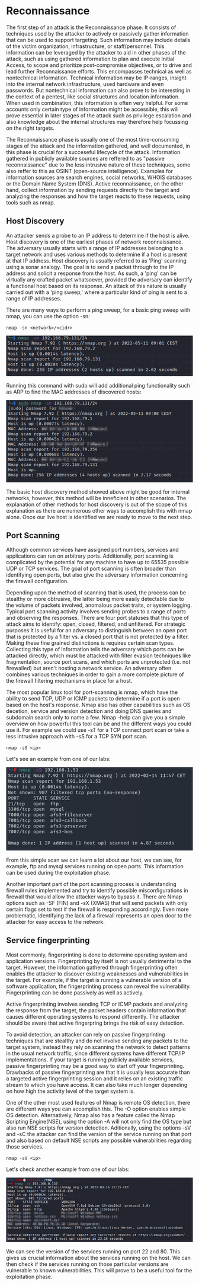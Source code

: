 # Reconnaissance

The first step of an attack is the Reconnaissance phase. It consists of techniques used by the attacker to actively or passively gather information that can be used to support targeting. Such information may include details of the victim organization, infrastructure, or staff/personnel. This information can be leveraged by the attacker to aid in other phases of the attack, such as using gathered information to plan and execute Initial Access, to scope and prioritize post-compromise objectives, or to drive and lead further Reconnaissance efforts. This encompasses technical as well as nontechnical information. Technical information may be IP-ranges, insight into the internal network infrastructure, used hardware and even passwords. But nontechnical information can also prove to be interesting in the context of a pentest, like social structures and location information. When used in combination, this information is often very helpful. For some accounts only certain type of information might be accessible, this will prove essential in later stages of the attack such as privilege escalation and also knowledge about the internal structures may therefore help focussing on the right targets.

The Reconnaissance phase is usually one of the most time-consuming stages of the attack and the information gathered, and well documented, in this phase is crucial for a succeseful lifecycle of the attack. Information gathered in publicly available sources are reffered to as "passive reconnaissance" due to the less intrusive nature of these techniques, some also reffer to this as OSINT (open-source intelligence). Examples for information sources are search engines, social networks, WHOIS databases or the Domain Name System (DNS). Active reconnaissance, on the other hand, collect information by sending requests directly to the target and analyzing the responses and how the target reacts to these requests, using tools such as nmap.

## Host Discovery

An attacker sends a probe to an IP address to determine if the host is alive. Host discovery is one of the earliest phases of network reconnaissance. The adversary usually starts with a range of IP addresses belonging to a target network and uses various methods to determine if a host is present at that IP address. Host discovery is usually referred to as 'Ping' scanning using a sonar analogy. The goal is to send a packet through to the IP address and solicit a response from the host. As such, a 'ping' can be virtually any crafted packet whatsoever, provided the adversary can identify a functional host based on its response. An attack of this nature is usually carried out with a 'ping sweep,' where a particular kind of ping is sent to a range of IP addresses.

There are many ways to perform a ping sweep, for a basic ping sweep with nmap, you can use the option -sn:

```
nmap -sn <network>/<cidr>
```

![](./nmap_hd.png)

Running this command with sudo will add additional ping functionality such as ARP to find the MAC addresses of discovered hosts:

![](./nmap_hd2.png)

The basic host discovery method showed above might be good for internal networks, however, this method will be inneficient in other scenarios. The explanation of other methods for host discovery is out of the scope of this explanation as there are numerous other ways to accomplish this with nmap alone. Once our live host is identified we are ready to move to the next step.

## Port Scanning

Although common services have assigned port numbers, services and applications can run on arbitrary ports. Additionally, port scanning is complicated by the potential for any machine to have up to 65535 possible UDP or TCP services. The goal of port scanning is often broader than identifying open ports, but also give the adversary information concerning the firewall configuration.

Depending upon the method of scanning that is used, the process can be stealthy or more obtrusive, the latter being more easily detectable due to the volume of packets involved, anomalous packet traits, or system logging. Typical port scanning activity involves sending probes to a range of ports and observing the responses. There are four port statuses that this type of attack aims to identify: open, closed, filtered, and unfiltered. For strategic purposes it is useful for an adversary to distinguish between an open port that is protected by a filter vs. a closed port that is not protected by a filter. Making these fine grained distinctions is requires certain scan types. Collecting this type of information tells the adversary which ports can be attacked directly, which must be attacked with filter evasion techniques like fragmentation, source port scans, and which ports are unprotected (i.e. not firewalled) but aren't hosting a network service. An adversary often combines various techniques in order to gain a more complete picture of the firewall filtering mechanisms in place for a host.

The most popular linux tool for port-scanning is nmap, which have the ability to send TCP, UDP or ICMP packets to determine if a port is open based on the host's response. Nmap also has other capabilities such as OS decetion, service and version detection and doing DNS queries and subdomain search only to name a few. Nmap -help can give you a simple overview on how powerful this tool can be and the different ways you could use it. For example we could use -sT for a TCP connect port scan or take a less intrusive approach with -sS for a TCP SYN port scan.

```
nmap -sS <ip>
```

Let's see an example from one of our labs:

![](./nmap_sS.png)

From this simple scan we can learn a lot about our host, we can see, for example, ftp and mysql services running on open ports. This information can be used during the exploitation phase.

Another important part of the port scanning process is understanding firewall rules implemented and try to identify possible misconfigurations in firewall that would allow the attacker ways to bypass it. There are Nmap options such as -SF (FIN) and -sX (XMAS) that will send packets with only certain flags set to test if the firewall is responding accordingly. Even more problematic, identifying the lack of a firewall represents an open door to the attacker for easy access to the network.

## Service fingerprinting

Most commonly, fingerprinting is done to determine operating system and application versions. Fingerprinting by itself is not usually detrimental to the target. However, the information gathered through fingerprinting often enables the attacker to discover existing weaknesses and vulnerabilities in the target. For example, if the target is running a vulnerable version of a software application, the fingerprinting process can reveal the vulnerability. Fingerprinting can be done passively as well as actively.

Active fingerprinting involves sending TCP or ICMP packets and analyzing the response from the target, the packet headers contain information that causes different operating systems to respond differently. The attacker should be aware that active fingerpring brings the risk of easy detection.

To avoid detection, an attacker can rely on passive fingerprinting techniques that are stealthy and do not involve sending any packets to the target system, instead they rely on scanning the network to detect patterns in the usual network traffic, since different systems have different TCP/IP implementations. If your target is running publicly available services, passive fingerprinting may be a good way to start off your fingerprinting. Drawbacks of passive fingerprinting are that it is usually less accurate than a targeted active fingerprinting session and it relies on an existing traffic stream to which you have access. It can also take much longer depending on how high the activity level of the target system is.

One of the other most used features of Nmap is remote OS detection, there are different ways you can accomplish this. The -O option enables simple OS detection. Alternatively, Nmap also has a feature called the Nmap Scripting Engine(NSE), using the option -A will not only find the OS type but also run NSE scripts for version detection. Aditionally, using the options -sV and -sC the attacker can find the version of the service running on that port and also based on default NSE scripts any possible vulnerabilities regarding those services.

```
nmap -sV <ip>
```

Let's check another example from one of our labs:

![](./nmap_sV.png)

We can see the version of the services running on port 22 and 80. This gives us crucial information about the services running on the host. We can then check if the services running on those particular versions are vulnerable to known vulnerabilities. This will prove to be a useful tool for the exploitation phase.
